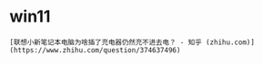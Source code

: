 # win11
```text
[联想小新笔记本电脑为啥插了充电器仍然充不进去电？ - 知乎 (zhihu.com)](https://www.zhihu.com/question/374637496)

```




